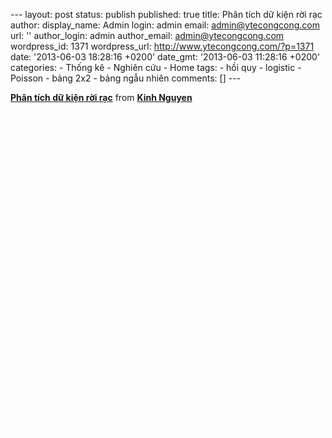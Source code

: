 --- layout: post status: publish published: true title: Phân tích dữ
kiện rời rạc author: display\_name: Admin login: admin email:
admin@ytecongcong.com url: '' author\_login: admin author\_email:
admin@ytecongcong.com wordpress\_id: 1371 wordpress\_url:
http://www.ytecongcong.com/?p=1371 date: '2013-06-03 18:28:16 +0200'
date\_gmt: '2013-06-03 11:28:16 +0200' categories: - Thống kê - Nghiên
cứu - Home tags: - hồi quy - logistic - Poisson - bảng 2x2 - bảng ngẫu
nhiên comments: \[\] ---

<div style="margin-bottom: 5px;">

**[Phân tích dữ kiện rời
rạc](http://www.slideshare.net/nguyenkinh/phn-tch-d-kin-ri-rc "Phân tích dữ kiện rời rạc")**
from **[Kinh Nguyen](http://www.slideshare.net/nguyenkinh)**

</div>

<span style="color: #ffffff;">5. iii Từ đối chiếu và chỉ mụcMức ảnh
hưởng trung vị: Median effective level,19Mô hình bão hòa: Saturated
model, 21Mô hình logit tỉ số-tiếp diễn: Continuation-ratiologit model,
25Mô hình số chênh theo tỷ lệ: Proportional OddsModel, 25Mô hình tuyến
tính tổng quát: Generalized Lin-ear Models, 15Mô hình xác suất tuyến
tính: Linear probabilitymodel, 16Nghịch đảo phân phối chuẩn: Inverse
StandardNormal Distribution, 17Nghịch lý Simpson: Simpson’s Paradox,
12Nghiên cứu bệnh-chứng bắt cặp: Matched Case-Control study, 38Nghiên
cứu tiến cứu bắt cặp: Matched Prospec-tive Study, 38Nguy cơ tương đối:
Relative Risk, 6Nguy cơ tuyệt đối: Risk Difference, 6Nhân tố điều chỉnh:
Scale factor, 34Phân phối đa thức: Multinomial distribution, 2Phân phối
nhị thức: Binomial distribution, 1Phân phối siêu bội: Hypergeometric,
10Phân phối siêu bội: Hypergeometric distribution,2Phân tích phương sai:
ANOVA - Analysis of Vari-ances, 16Phân tích tổng hợp: Meta-analysis,
13Phân tán: Dispersion, 24Phần dư Pearson chuẩn hóa: Standardized
Pear-son residual, 8Phần dư Pearson chuẩn: Standard Pearson Resid-ual,
22Phần dư Pearson hiệu chỉnh: Adjusted PearsonResidual, 22Phù hợp: Fit,
21Phương pháp chọn mẫu: Sampling plans, 1Quá phân tán: Overdispersion,
24, 34Qui tắc chung: Rule of thumb, 21Số chênh: Odds, 26Suy biến:
Degenerate, 40Suy diễn chính xác: Exact Inference, 10Tính đồng thuận:
Agreement, 37Tỉ số chênh bên: Marginal Odds Ratios, 12Tỉ số chênh có
điều kiện: Conditional Odds Ra-tios, 12Tỉ số chênh chung: Common Odds
Ratios, M-HOdds Ratio, 13Tỉ số chênh: Odds Ratio/Relative Odds, 6Tỉ số
khả dĩ: Likelihood ratio, 20Thống kê Breslow-Day, 13Thống kê
Hosmer-Lemeshow, 24Thống kê Tỉ số khả dĩ: Likelihood Ratio
(LR)Statistic, 8Thập phân vị: Decile, 24Thử nghiệm bắt chéo: Cross-over
trial, 39Tham số quá phân tán: Overdispersion parame-ter, 25tham số quá
phân tán: Overdispersion parame-ter, 34Thiếu phù hợp: Lack of fit,
21Tiên đoán tuyến tính: Linear predictor, 15Tiêu chí thông tin Akaike:
Akaike’s InformationCriteria: AIC, 29Xấp xỉ sai số chuẩn: Asymptotic
Standard error,20</span>
